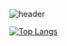 ![header](https://capsule-render.vercel.app/api?type=waving&color=0:C6FFDD,50:FBD786,100:f7797d&height=200&section=header&text=SunHyong%20Kwon&animation=fadeIn&fontSize=60&fontAlignY=35)

[![Top Langs](https://github-readme-stats.vercel.app/api/top-langs/?username=SunHyongKwon&layout=compact)](https://github.com/SunHyongKwon/github-readme-stats)


<!--
**SunHyongKwon/SunHyongKwon** is a ✨ _special_ ✨ repository because its `README.md` (this file) appears on your GitHub profile.

Here are some ideas to get you started:

- 🔭 I’m currently working on ...
- 🌱 I’m currently learning ...
- 👯 I’m looking to collaborate on ...
- 🤔 I’m looking for help with ...
- 💬 Ask me about ...
- 📫 How to reach me: ...
- 😄 Pronouns: ...
- ⚡ Fun fact: ...
-->
